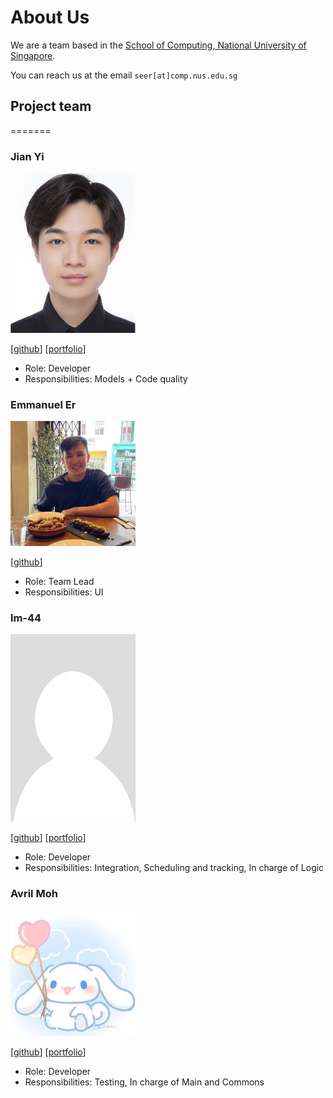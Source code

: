 # About Us
We are a team based in the [School of Computing, National University of Singapore](http://www.comp.nus.edu.sg).

You can reach us at the email `seer[at]comp.nus.edu.sg`

## Project team

=======
### Jian Yi

<img src="images/jian7490.png" width="200px">

[[github](http://github.com/jian7490)]
[[portfolio](team/jian7490.md)]

* Role: Developer
* Responsibilities: Models + Code quality

### Emmanuel Er
<img src="images/emmannyyy.png" width="200px">

[[github](http://github.com/emmannyyy)]
* Role: Team Lead
* Responsibilities: UI

### lm-44

<img src="images/lm-44.png" width="200px">

[[github](http://github.com/lm-44)]
[[portfolio](team/lm-44.md)]

* Role: Developer
* Responsibilities: Integration, Scheduling and tracking, In charge of Logic

### Avril Moh

<img src="images/avrilmohh.png" width="200px">

[[github](https://github.com/avrilmohh)]
[[portfolio](team/avrilmohh.md)]

* Role: Developer
* Responsibilities: Testing, In charge of Main and Commons
